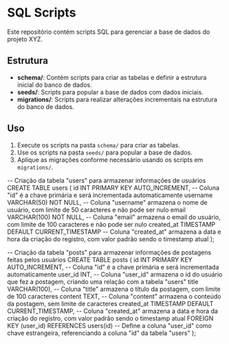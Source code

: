 # SQL Scripts

Este repositório contém scripts SQL para gerenciar a base de dados do projeto XYZ.

## Estrutura

- **schema/**: Contém scripts para criar as tabelas e definir a estrutura inicial do banco de dados.
- **seeds/**: Scripts para popular a base de dados com dados iniciais.
- **migrations/**: Scripts para realizar alterações incrementais na estrutura do banco de dados.

## Uso

1. Execute os scripts na pasta `schema/` para criar as tabelas.
2. Use os scripts na pasta `seeds/` para popular a base de dados.
3. Aplique as migrações conforme necessário usando os scripts em `migrations/`.


-- Criação da tabela "users" para armazenar informações de usuários
CREATE TABLE users (
    id INT PRIMARY KEY AUTO_INCREMENT,   -- Coluna "id" é a chave primária e será incrementada automaticamente
    username VARCHAR(50) NOT NULL,       -- Coluna "username" armazena o nome de usuário, com limite de 50 caracteres e não pode ser nulo
    email VARCHAR(100) NOT NULL,         -- Coluna "email" armazena o email do usuário, com limite de 100 caracteres e não pode ser nulo
    created_at TIMESTAMP DEFAULT CURRENT_TIMESTAMP -- Coluna "created_at" armazena a data e hora da criação do registro, com valor padrão sendo o timestamp atual
);

-- Criação da tabela "posts" para armazenar informações de postagens feitas pelos usuários
CREATE TABLE posts (
    id INT PRIMARY KEY AUTO_INCREMENT,   -- Coluna "id" é a chave primária e será incrementada automaticamente
    user_id INT,                         -- Coluna "user_id" armazena o id do usuário que fez a postagem, criando uma relação com a tabela "users"
    title VARCHAR(100),                  -- Coluna "title" armazena o título da postagem, com limite de 100 caracteres
    content TEXT,                        -- Coluna "content" armazena o conteúdo da postagem, sem limite de caracteres
    created_at TIMESTAMP DEFAULT CURRENT_TIMESTAMP, -- Coluna "created_at" armazena a data e hora da criação do registro, com valor padrão sendo o timestamp atual
    FOREIGN KEY (user_id) REFERENCES users(id)  -- Define a coluna "user_id" como chave estrangeira, referenciando a coluna "id" da tabela "users"
);


